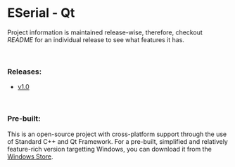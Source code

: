 # ESerial - Qt

Project information is maintained release-wise, therefore, checkout *README* for an individual release to see what features it has.



&nbsp;

### Releases:

- [v1.0](https://github.com/cronblocks/eserial-qt/tree/v1.0)



&nbsp;

### Pre-built:

This is an open-source project with cross-platform support through the use of Standard C++ and Qt Framework. For a pre-built, simplified and relatively feature-rich version targetting Windows, you can download it from the [Windows Store](https://apps.microsoft.com/detail/9MZ08Z8G8BJP?hl=en-us&gl=US).



